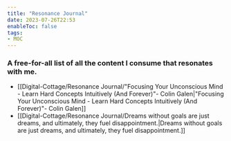 ```yaml
---
title: "Resonance Journal"
date: 2023-07-26T22:53
enableToc: false
tags:
- MOC
---
```

### A free-for-all list of all the content I consume that resonates with me. 


- [[Digital-Cottage/Resonance Journal/"Focusing Your Unconscious Mind - Learn Hard Concepts Intuitively (And Forever)"- Colin Galen|"Focusing Your Unconscious Mind - Learn Hard Concepts Intuitively (And Forever)"- Colin Galen]]
- [[Digital-Cottage/Resonance Journal/Dreams without goals are just dreams, and ultimately, they fuel disappointment.|Dreams without goals are just dreams, and ultimately, they fuel disappointment.]]



